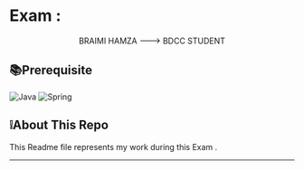 # Exam :

<p align="center"> BRAIMI HAMZA  ---> BDCC STUDENT </p>

## 📚Prerequisite

![Java](https://img.shields.io/badge/java-%23ED8B00.svg?style=for-the-badge&logo=openjdk&logoColor=white)
![Spring](https://img.shields.io/badge/spring-%236DB33F.svg?style=for-the-badge&logo=spring&logoColor=white)



## ❕About This Repo

This Readme file represents my work during this Exam .



************************************************************************************************************************************************************************